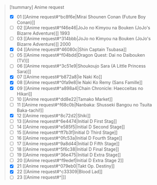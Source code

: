 
> [!summary] Anime request
> - [x] 01 [[Anime request#^bc8f6e|Mirai Shounen Conan (Future Boy Conan)]] 
> - [ ] 02 [[Anime request#^f46e46|JoJo no Kimyou na Bouken (JoJo's Bizarre Adventure)]] 1993
> - [ ] 03 [[Anime request#^314bbb|JoJo no Kimyou na Bouken (JoJo's Bizarre Adventure)]] 2000 
> - [x] 04 [[Anime request#^46080c|Shin Captain Tsubasa]] 
> - [ ] 05 [[Anime request#^f04bdd|Dragon Quest: Dai no Daibouken (TV)]] 
> - [ ] 06 [[Anime request#^3c51e9|Shoukoujo Sara (A Little Princess Sara)]] 
> - [x] 07 [[Anime request#^b872a8|Ie Naki Ko]] 
> - [x] 08 [[Anime request#^0fa9e8|Ie Naki Ko Remy (Sans Famille]] 
> - [x] 09 [[Anime request#^a898a4|Chain Chronicle: Haecceitas no Hikari]] 
> - [ ] 10 [[Anime request#^dd8e22|Tamako Market]] 
> - [ ] 11 [[Anime request#^f68c0b|Nanbaka: Shusseki Bangou no Tsuita Baka-tachi!]] 
> - [x] 12 [[Anime request#^8c72d2|Shiki]] 
> - [ ] 13 [[Anime request#^6e4474|Initial D First Stag]] 
> - [ ] 14 [[Anime request#^e585f5|Initial D Second Stage]] 
> - [ ] 15 [[Anime request#^ff7b3f|Initial D Third Stage]] 
> - [ ] 16 [[Anime request#^0fc53a|Initial D Fourth Stage]] 
> - [ ] 17 [[Anime request#^9a8d44|Initial D Fifth Stage]] 
> - [ ] 18 [[Anime request#^5f6c38|Initial D Final Stage]] 
> - [ ] 19 [[Anime request#^36e475|Initial D Extra Stage]] 
> - [ ] 20 [[Anime request#^f9edef|Initial D Extra Stage 2]] 
> - [x] 21 [[Anime request#^079eb0|Takt Op. Destiny]] 
> - [x] 22 [[Anime request#^c33309|Blood Lad]] 
> - [ ] 23 [[Anime request#^|]] 
> 

